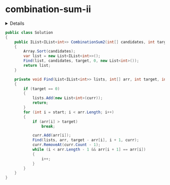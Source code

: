 # combination-sum-ii

<details>

给定一个数组 candidates 和一个目标数 target ，找出 candidates 中所有可以使数字和为 target 的组合。

candidates 中的每个数字在每个组合中只能使用一次。

说明：

所有数字（包括目标数）都是正整数。
解集不能包含重复的组合。 
示例 1:

输入: candidates = [10,1,2,7,6,1,5], target = 8,
所求解集为:
[
  [1, 7],
  [1, 2, 5],
  [2, 6],
  [1, 1, 6]
]
示例 2:

输入: candidates = [2,5,2,1,2], target = 5,
所求解集为:
[
  [1,2,2],
  [5]
]

来源：力扣（LeetCode）
链接：https://leetcode-cn.com/problems/combination-sum-ii
著作权归领扣网络所有。商业转载请联系官方授权，非商业转载请注明出处。

</details>

```C#
public class Solution
{
    public IList<IList<int>> CombinationSum2(int[] candidates, int target)
    {
        Array.Sort(candidates);
        var list = new List<IList<int>>();
        Find(list, candidates, target, 0, new List<int>());
        return list;
    }

    private void Find(List<IList<int>> lists, int[] arr, int target, int start, List<int> curr)
    {
        if (target == 0)
        {
            lists.Add(new List<int>(curr));
            return;
        }
        for (int i = start; i < arr.Length; i++)
        {
            if (arr[i] > target)
                break;

            curr.Add(arr[i]);
            Find(lists, arr, target - arr[i], i + 1, curr);
            curr.RemoveAt(curr.Count - 1);
            while (i < arr.Length - 1 && arr[i + 1] == arr[i])
            {
                i++;
            }
        }
    }
}
```